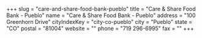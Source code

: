 +++
slug = "care-and-share-food-bank-pueblo"
title = "Care & Share Food Bank - Pueblo"
name = "Care & Share Food Bank - Pueblo"
address = "100 Greenhorn Drive"
cityIndexKey = "city-co-pueblo"
city = "Pueblo"
state = "CO"
postal = "81004"
website = ""
phone = "719 296-6995"
fax = ""
+++
